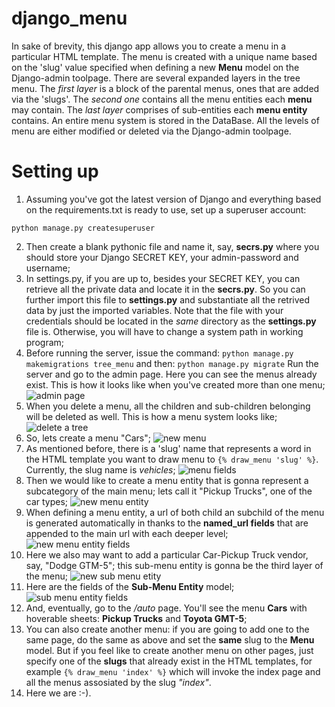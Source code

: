 # django_menu

In sake of brevity, this django app allows you to create a menu in a particular HTML template.
The menu is created with a unique name based on the 'slug' value specified when defining a new **Menu** model on the Django-admin toolpage.
There are several expanded layers in the tree menu. The *first layer* is a block of the parental menus, ones that are added via the 'slugs'. 
The *second one* contains all the menu entities each **menu** may contain. The *last layer* comprises of sub-entities each **menu entity** contains.
An entire menu system is stored in the DataBase. All the levels of menu are either modified or deleted via the Django-admin toolpage.

# Setting up
1) Assuming you've got the latest version of Django and everything based on the requirements.txt is ready to use, set up a superuser account:
```
python manage.py createsuperuser
```
2) Then create a blank pythonic file and name it, say, **secrs.py** where you should store your Django SECRET KEY, your admin-password and username;
3) In settings.py, if you are up to, besides your SECRET KEY, you can retrieve all the private data and locate it in the **secrs.py**. So you can further import this file to **settings.py** and substantiate all the retrived data by just the imported variables. Note that the file with your credentials should be located in the *same* directory as the **settings.py** file is. Otherwise, you will have to change a system path in working program;
4) Before running the server, issue the command:
```python manage.py makemigrations tree_menu```
and then:
```python manage.py migrate```
Run the server and go to the admin page. Here you can see the menus already exist. This is how it looks like when you've created more than one menu;
![admin page](images/deletion.jpeg)
5) When you delete a menu, all the children and sub-children belonging will be deleted as well. This is how a menu system looks like;
![delete a tree](images/tree_sys.jpeg)
6) So, lets create a menu "Cars";
![new menu](images/new_menu.jpeg)
7) As mentioned before, there is a 'slug' name that represents a word in the HTML template you want to draw menu to ```{% draw_menu 'slug' %}```. Currently, the slug name is *vehicles*;
![menu fields](images/new_menu_fields.jpeg)
8) Then we would like to create a menu entity that is gonna represent a subcategory of the main menu; lets call it "Pickup Trucks", one of the car types;
![new menu entity](images/new_men_entity.jpeg)
9) When defining a menu entity, a url of both child an subchild of the menu is generated automatically in thanks to the **named_url fields** that are appended to the main url with each deeper level;
![new menu entity fields](images/n_menu_ent_fields.jpeg)
10) Here we also may want to add a particular Car-Pickup Truck vendor, say, "Dodge GTM-5"; this sub-menu entity is gonna be the third layer of the menu;
![new sub menu etity](images/new_submenu.jpeg)
11) Here are the fields of the **Sub-Menu Entity** model;
![sub menu entity fields](images/new_sub_m_fields.jpeg)
12) And, eventually, go to the */auto* page. You'll see the menu **Cars** with hoverable sheets: **Pickup Trucks** and **Toyota GMT-5**;
13) You can also create another menu: if you are going to add one to the same page, do the same as above and set the **same** slug to the **Menu** model.
But if you feel like to create another menu on other pages, just specify one of the **slugs** that already exist in the HTML templates, for example ```{% draw_menu 'index' %}``` which will invoke the index page and all the menus assosiated by the slug *"index"*.
14) Here we are :-).
